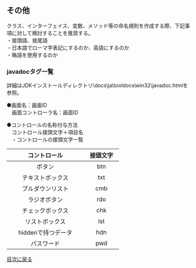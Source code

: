 ## その他
クラス、インターフェイス、変数、メソッド等の命名規則を作成する際、下記事項に対して検討することを推奨する。<br/>
・接頭語、接尾語<br/>
・日本語でローマ字表記にするのか、英語にするのか<br/>
・略語を使用するのか

### javadocタグ一覧<br/>
詳細はJDKインストールディレクトリ\docs\ja\tooldocs\win32\javadoc.htmlを参照。

●画面名：画面ID<br/>
　画面コントローラ名：画面ID

●コントロールの名称付与方法<br/>
　コントロール接頭文字＋項目名<br/>
　・コントロールの接頭文字一覧

|　コントロール　|　接頭文字　|
|:---:|:---:|
|　ボタン　|　btn　|     
|　テキストボックス　|　txt　|     
|　プルダウンリスト　|　cmb　|      
|　ラジオボタン　|　rdo　|　　 
|　チェックボックス　|　chk　|      
|　リストボックス　|　lst　|     
|　hiddenで持つデータ　|　hdn　|      
|　パスワード　|　pwd　|

[目次に戻る](CONTENTS.md)